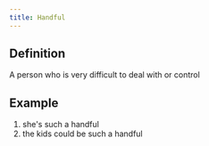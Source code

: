 ```yaml
---
title: Handful
---
```


## Definition

A person who is very difficult to deal with or control

## Example

1. she's such a handful
2. the kids could be such a handful
